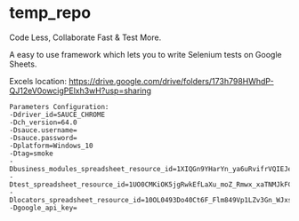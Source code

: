 # temp_repo


Code Less, Collaborate Fast & Test More.

A easy to use framework which lets you to write Selenium tests on Google Sheets.

Excels location: https://drive.google.com/drive/folders/173h798HWhdP-QJ12eV0owcigPElxh3wH?usp=sharing

    Parameters Configuration:
    -Ddriver_id=SAUCE_CHROME
    -Dch_version=64.0
    -Dsauce.username=
    -Dsauce.password=
    -Dplatform=Windows_10
    -Dtag=smoke
    -Dbusiness_modules_spreadsheet_resource_id=1XIQGn9YHarYn_ya6uRvifrVQIEJejYxonQJRsxROR54
    -Dtest_spreadsheet_resource_id=1UO0CMKiOK5jgRwkEfLaXu_moZ_Rmwx_xaTNMJkFC2Ns
    -Dlocators_spreadsheet_resource_id=10OL0493Do40Ct6F_Flm849Vp1LZv3Gn_WJxs1p_nyoI
    -Dgoogle_api_key=
